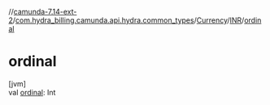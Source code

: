 //[camunda-7.14-ext-2](../../../../index.md)/[com.hydra_billing.camunda.api.hydra.common_types](../../index.md)/[Currency](../index.md)/[INR](index.md)/[ordinal](ordinal.md)

# ordinal

[jvm]\
val [ordinal](ordinal.md): Int
